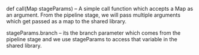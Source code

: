 def call(Map stageParams) – A simple call function which accepts a Map as an argument. From the pipeline stage, we will pass multiple arguments which get passed as a map to the shared library.

stageParams.branch – its the branch parameter which comes from the pipeline stage and we use stageParams to access that variable in the shared library.
